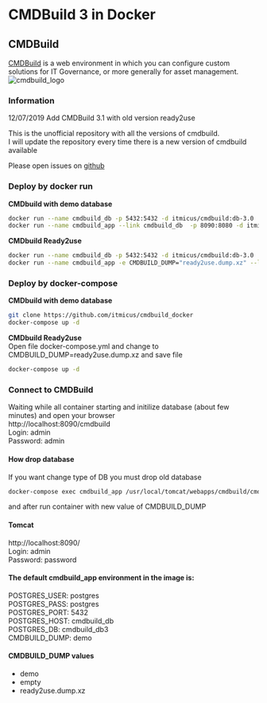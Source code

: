 # CMDBuild 3 in Docker

## CMDBuild

[CMDBuild](http://www.cmdbuild.org/en) is a web environment in which you can configure custom solutions for IT Governance, or more generally for asset management.
![cmdbuild_logo](http://www.cmdbuild.org/logo.png)

### Information
12/07/2019 Add CMDBuild 3.1 with old version ready2use

This is the unofficial repository with all the versions of cmdbuild.  
I will update the repository every time there is a new version of cmdbuild available  
  
Please open issues on [github](https://github.com/itmicus/cmdbuild_docker/issues)  

### Deploy by docker run
**CMDbuild with demo database**  
```bash
docker run --name cmdbuild_db -p 5432:5432 -d itmicus/cmdbuild:db-3.0
docker run --name cmdbuild_app --link cmdbuild_db  -p 8090:8080 -d itmicus/cmdbuild:app-3.0
```

**CMDbuild Ready2use**  
```bash
docker run --name cmdbuild_db -p 5432:5432 -d itmicus/cmdbuild:db-3.0
docker run --name cmdbuild_app -e CMDBUILD_DUMP="ready2use.dump.xz" --link cmdbuild_db  -p 8090:8080 -d itmicus/cmdbuild:app-3.0
```
  
  
    
### Deploy by docker-compose
**CMDbuild with demo database**  
```bash
git clone https://github.com/itmicus/cmdbuild_docker
docker-compose up -d
```
  
**CMDbuild Ready2use**  
Open file docker-compose.yml and change to CMDBUILD_DUMP=ready2use.dump.xz and save file
```bash
docker-compose up -d
```

### Connect to CMDBuild
Waiting while all container starting and initilize database (about few minutes) and open your browser  
http://localhost:8090/cmdbuild  
Login: admin  
Password: admin  
  
    
      
#### How drop database
If you want change type of DB you must drop old database
```bash
docker-compose exec cmdbuild_app /usr/local/tomcat/webapps/cmdbuild/cmdbuild.sh dbconfig drop -configfile /usr/local/tomcat/conf/cmdbuild/database.conf
```
and after run container with new value of CMDBUILD_DUMP

#### Tomcat
http://localhost:8090/  
Login: admin  
Password: password  

#### The default cmdbuild_app environment in the image is:  

POSTGRES_USER: postgres  
POSTGRES_PASS: postgres  
POSTGRES_PORT: 5432  
POSTGRES_HOST: cmdbuild_db  
POSTGRES_DB: cmdbuild_db3  
CMDBUILD_DUMP: demo  

#### CMDBUILD_DUMP values
* demo
* empty
* ready2use.dump.xz

